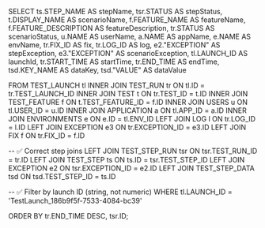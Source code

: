 SELECT 
    ts.STEP_NAME AS stepName,
    tsr.STATUS AS stepStatus,
    t.DISPLAY_NAME AS scenarioName,
    f.FEATURE_NAME AS featureName,
    f.FEATURE_DESCRIPTION AS featureDescription,
    tr.STATUS AS scenarioStatus,
    u.NAME AS userName,
    a.NAME AS appName,
    e.NAME AS envName,
    tr.FIX_ID AS fix,
    tr.LOG_ID AS log,
    e2."EXCEPTION" AS stepException,
    e3."EXCEPTION" AS scenarioException,
    tl.LAUNCH_ID AS launchId,
    tr.START_TIME AS startTime,
    tr.END_TIME AS endTime,
    tsd.KEY_NAME AS dataKey,
    tsd."VALUE" AS dataValue

FROM TEST_LAUNCH tl
INNER JOIN TEST_RUN tr ON tl.ID = tr.TEST_LAUNCH_ID
INNER JOIN TEST t ON tr.TEST_ID = t.ID
INNER JOIN TEST_FEATURE f ON t.TEST_FEATURE_ID = f.ID
INNER JOIN USERS u ON tl.USER_ID = u.ID
INNER JOIN APPLICATION a ON tl.APP_ID = a.ID
INNER JOIN ENVIRONMENTS e ON e.ID = tl.ENV_ID
LEFT JOIN LOG l ON tr.LOG_ID = l.ID
LEFT JOIN EXCEPTION e3 ON tr.EXCEPTION_ID = e3.ID
LEFT JOIN FIX f ON tr.FIX_ID = f.ID

-- ✅ Correct step joins
LEFT JOIN TEST_STEP_RUN tsr ON tsr.TEST_RUN_ID = tr.ID
LEFT JOIN TEST_STEP ts ON ts.ID = tsr.TEST_STEP_ID
LEFT JOIN EXCEPTION e2 ON tsr.EXCEPTION_ID = e2.ID
LEFT JOIN TEST_STEP_DATA tsd ON tsd.TEST_STEP_ID = ts.ID

-- ✅ Filter by launch ID (string, not numeric)
WHERE tl.LAUNCH_ID = 'TestLaunch_186b9f5f-7533-4084-bc39'

ORDER BY tr.END_TIME DESC, tsr.ID;
